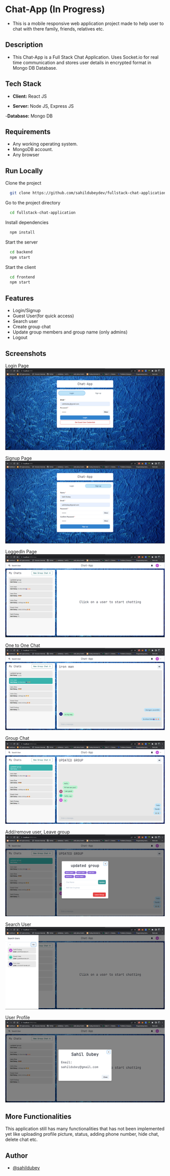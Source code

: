 
# Chat-App (In Progress)

- This is a mobile responsive web application project 
made to help user to chat with there family, friends, relatives etc.

## Description

- This Chat-App is a Full Stack Chat Application. Uses Socket.io for 
real time communication and stores user details in encrypted format 
in Mongo DB Database.





## Tech Stack

- **Client:** React JS

- **Server:** Node JS, Express JS

 -**Database:** Mongo DB

## Requirements
- Any working operating system.
- MongoDB account.
- Any browser


## Run Locally

Clone the project

```bash
  git clone https://github.com/sahildubeydev/fullstack-chat-application
```

Go to the project directory

```bash
  cd fullstack-chat-application
```

Install dependencies

```bash
  npm install
```

Start the server

```bash
  cd backend
  npm start
```

Start the client

```bash
  cd frontend
  npm start
```





## Features

- Login/Signup
- Guest User(for quick access)
- Search user
- Create group chat
- Update group members and group name (only admins)
- Logout


## Screenshots
Login Page
![login page](screenshots/loginpage.png)

Signup Page
![signup page](screenshots/signuppage.png)

LoggedIn Page
![loggedin page](screenshots/loggedinpage.png)

One to One Chat 
![one to one chat](screenshots/onetoonechat.png)

Group Chat
![group chat](screenshots/groupchat.png)

Add/remove user, Leave group 
![group chat](screenshots/add-remove-leave-group.png)

Search User
![search user](screenshots/searchuser.png)

User Profile
![user profile](screenshots/userprofile.png)


## More Functionalities

This application still has many functionalities 
that has not been implemented yet like uploading profile picture,
status, adding phone number, hide chat, delete chat etc.


## Author

- [@sahildubey](https://github.com/sahildubeydev)

